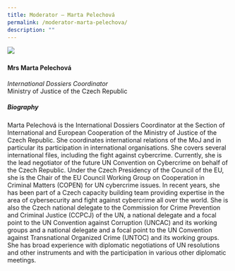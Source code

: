 ```yaml
---
title: ​​Moderator – Marta Pelechová
permalink: /moderator-marta-pelechova/
description: ""
---
```

![](/images/Speakers/Marta%20Pelechová.jpg)

#### **Mrs Marta Pelechová**

*International Dossiers Coordinator*  
Ministry of Justice of the Czech Republic

##### **Biography**
Marta Pelechová is the International Dossiers Coordinator at the Section of International and European Cooperation of the Ministry of Justice of the Czech Republic. She coordinates international relations of the MoJ and in particular its participation in international organisations. She covers several international files, including the fight against cybercrime. Currently, she is the lead negotiator of the future UN Convention on Cybercrime on behalf of the Czech Republic. Under the Czech Presidency of the Council of the EU, she is the Chair of the EU Council Working Group on Cooperation in Criminal Matters (COPEN) for UN cybercrime issues. In recent years, she has been part of a Czech capacity building team providing expertise in the area of cybersecurity and fight against cybercrime all over the world.
She is also the Czech national delegate to the Commission for Crime Prevention and Criminal Justice (CCPCJ) of the UN, a national delegate and a focal point to the UN Convention against Corruption (UNCAC) and its working groups and a national delegate and a focal point to the UN Convention against Transnational Organized Crime (UNTOC) and its working groups. She has broad experience with diplomatic negotiations of UN resolutions and other instruments and with the participation in various other diplomatic meetings.